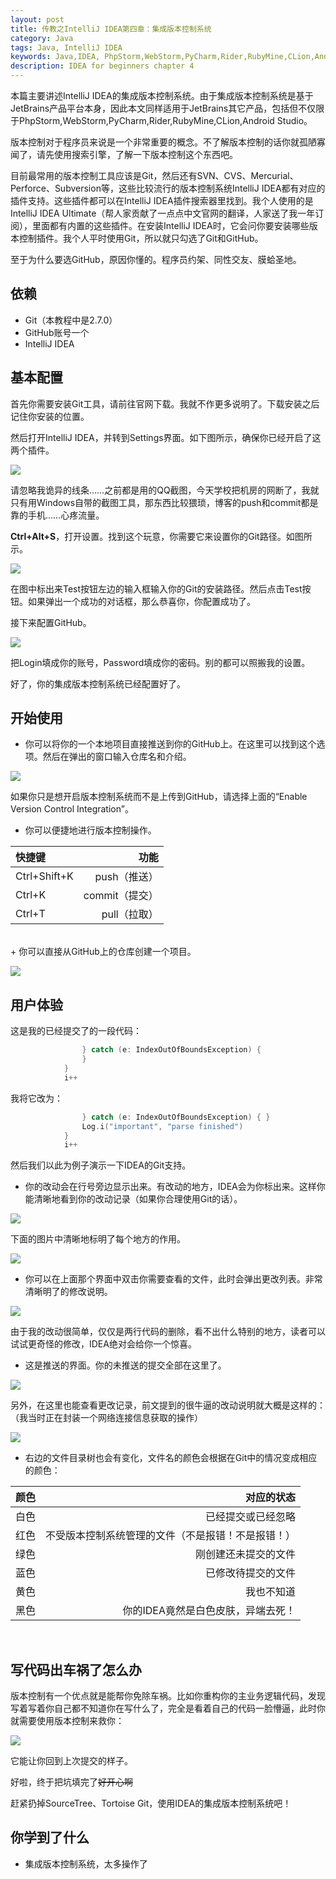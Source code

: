 ```yaml
---
layout: post
title: 传教之IntelliJ IDEA第四章：集成版本控制系统
category: Java
tags: Java, IntelliJ IDEA
keywords: Java,IDEA, PhpStorm,WebStorm,PyCharm,Rider,RubyMine,CLion,Android Studio,Git,GitHub
description: IDEA for beginners chapter 4
---
```


本篇主要讲述IntelliJ IDEA的集成版本控制系统。由于集成版本控制系统是基于JetBrains产品平台本身，因此本文同样适用于JetBrains其它产品，包括但不仅限于PhpStorm,WebStorm,PyCharm,Rider,RubyMine,CLion,Android Studio。

版本控制对于程序员来说是一个非常重要的概念。不了解版本控制的话你就孤陋寡闻了，请先使用搜索引擎，了解一下版本控制这个东西吧。

目前最常用的版本控制工具应该是Git，然后还有SVN、CVS、Mercurial、Perforce、Subversion等，这些比较流行的版本控制系统IntelliJ IDEA都有对应的插件支持。这些插件都可以在IntelliJ IDEA插件搜索器里找到。我个人使用的是IntelliJ IDEA Ultimate（帮人家贡献了一点点中文官网的翻译，人家送了我一年订阅），里面都有内置的这些插件。在安装IntelliJ IDEA时，它会问你要安装哪些版本控制插件。我个人平时使用Git，所以就只勾选了Git和GitHub。

至于为什么要选GitHub，原因你懂的。程序员约架、同性交友、膜蛤圣地。

## 依赖

- Git（本教程中是2.7.0）
- GitHub账号一个
- IntelliJ IDEA

## 基本配置

首先你需要安装Git工具，请前往官网下载。我就不作更多说明了。下载安装之后记住你安装的位置。

然后打开IntelliJ IDEA，并转到Settings界面。如下图所示，确保你已经开启了这两个插件。

<p><img src="/../../../assets/images/java/idea4/1.png" align="center"></p>

请忽略我诡异的线条……之前都是用的QQ截图，今天学校把机房的网断了，我就只有用Windows自带的截图工具，那东西比较猥琐，博客的push和commit都是靠的手机……心疼流量。

**Ctrl+Alt+S**，打开设置。找到这个玩意，你需要它来设置你的Git路径。如图所示。

<p><img src="/../../../assets/images/java/idea4/2.png" align="center"></p>

在图中标出来Test按钮左边的输入框输入你的Git的安装路径。然后点击Test按钮。如果弹出一个成功的对话框，那么恭喜你，你配置成功了。

接下来配置GitHub。

<p><img src="/../../../assets/images/java/idea4/3.png" align="center"></p>

把Login填成你的账号，Password填成你的密码。别的都可以照搬我的设置。

好了，你的集成版本控制系统已经配置好了。

## 开始使用

+ 你可以将你的一个本地项目直接推送到你的GitHub上。在这里可以找到这个选项。然后在弹出的窗口输入仓库名和介绍。

<p><img src="/../../../assets/images/java/idea4/4.png" align="center"></p>

如果你只是想开启版本控制系统而不是上传到GitHub，请选择上面的“Enable Version Control Integration”。

+ 你可以便捷地进行版本控制操作。

快捷键 | 功能
:---|---:
Ctrl+Shift+K| push（推送）
Ctrl+K | commit（提交）
Ctrl+T | pull（拉取）

<br/>
+ 你可以直接从GitHub上的仓库创建一个项目。

<p><img src="/../../../assets/images/java/idea4/5.png" align="center"></p>

## 用户体验

这是我的已经提交了的一段代码：

```swift
                } catch (e: IndexOutOfBoundsException) {
                }
            }
            i++
```

我将它改为：

```swift
                } catch (e: IndexOutOfBoundsException) { }
                Log.i("important", "parse finished")
            }
            i++
```

然后我们以此为例子演示一下IDEA的Git支持。

+ 你的改动会在行号旁边显示出来。有改动的地方，IDEA会为你标出来。这样你能清晰地看到你的改动记录（如果你合理使用Git的话）。

<p><img src="/../../../assets/images/java/idea4/6.png" align="center"></p>

下面的图片中清晰地标明了每个地方的作用。

<p><img src="/../../../assets/images/java/idea4/7.png" align="center"></p>

+ 你可以在上面那个界面中双击你需要查看的文件，此时会弹出更改列表。非常清晰明了的修改说明。

<p><img src="/../../../assets/images/java/idea4/8.png" align="center"></p>

由于我的改动很简单，仅仅是两行代码的删除，看不出什么特别的地方，读者可以试试更奇怪的修改，IDEA绝对会给你一个惊喜。

+ 这是推送的界面。你的未推送的提交全部在这里了。

<p><img src="/../../../assets/images/java/idea4/9.png" align="center"></p>

另外，在这里也能查看更改记录，前文提到的很牛逼的改动说明就大概是这样的：（我当时正在封装一个网络连接信息获取的操作）

<p><img src="/../../../assets/images/java/idea4/10.png" align="center"></p>

+ 右边的文件目录树也会有变化，文件名的颜色会根据在Git中的情况变成相应的颜色：

颜色|对应的状态
:---|---:
白色|已经提交或已经忽略
红色|不受版本控制系统管理的文件（不是报错！不是报错！）
绿色|刚创建还未提交的文件
蓝色|已修改待提交的文件
黄色|我也不知道
黑色|你的IDEA竟然是白色皮肤，异端去死！

<br/>

## 写代码出车祸了怎么办

版本控制有一个优点就是能帮你免除车祸。比如你重构你的主业务逻辑代码，发现写着写着你自己都不知道你在写什么了，完全是看着自己的代码一脸懵逼，此时你就需要使用版本控制来救你：

<p><img src="/../../../assets/images/java/idea4/11.png" align="center"></p>

它能让你回到上次提交的样子。

好啦，终于把坑填完了~~好开心啊~~

赶紧扔掉SourceTree、Tortoise Git，使用IDEA的集成版本控制系统吧！

## 你学到了什么

+ 集成版本控制系统，太多操作了




